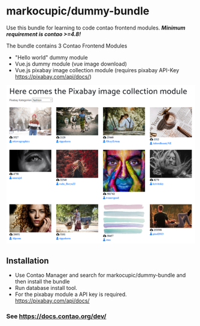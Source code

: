 # markocupic/dummy-bundle
Use this bundle for learning to code contao frontend modules.
***Minimum requirement is contao >=4.8!***


The bundle contains 3 Contao Frontend Modules
* "Hello world" dummy module
* Vue.js dummy module (vue image download)
* Vue.js pixabay image collection module (requires pixabay API-Key https://pixabay.com/api/docs/)

![Alt text](src/Resources/readme/readme_pixabay_module.png?raw=true "Pixabay image collection module")


## Installation 
* Use Contao Manager and search for markocupic/dummy-bundle and then install the bundle
* Run database install tool.
* For the pixabay module a API key is required. https://pixabay.com/api/docs/

### See https://docs.contao.org/dev/
